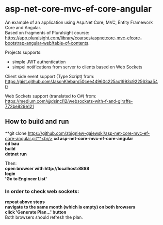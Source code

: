 # asp-net-core-mvc-ef-core-angular #
An example of an application using Asp.Net Core, MVC, Entity Framework Core and Angular.<br/>
Based on fragments of Pluralsight course:
https://app.pluralsight.com/library/courses/aspnetcore-mvc-efcore-bootstrap-angular-web/table-of-contents.

Projects supports:
- simple JWT authentication
- simpel notifications from server to clients based on Web Sockets

Client side event support (Type Script) from:<br/>
https://gist.github.com/JasonKleban/50cee44960c225ac1993c922563aa540

Web Sockets support (translated to C#) from:<br/>
https://medium.com/@dsincl12/websockets-with-f-and-giraffe-772be829e121


## How to build and run ##
**git clone https://github.com/zbigniew-gajewski/asp-net-core-mvc-ef-core-angular.git**<br/>
**cd asp-net-core-mvc-ef-core-angular**<br/>
**cd bau**<br/>
**build**<br/>
**dotnet run**<br/>

Then:<br/>
**open browser with http://localhost:8888**<br/>
**login**<br/>
**'Go to Engineer List'**<br/>

### In order to check web sockets: ###
**repeat above steps**<br/>
**navigate to the same month (which is empty) on both browsers**<br/>
**click 'Generate Plan...' button**<br/>
Both browsers should refresh the plan.

